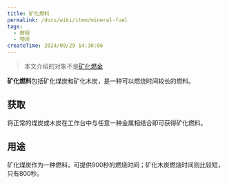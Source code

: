 ```yaml
---
title: 矿化燃料
permalink: /docs/wiki/item/mineral-fuel
tags:
  - 教程
  - 物资
createTime: 2024/09/29 14:30:06
---
```

> 本文介绍的对象不是[矿化燃金](./fuel_metal)

**矿化燃料**包括矿化煤炭和矿化木炭，是一种可以燃烧时间较长的燃料。

## 获取
将正常的煤炭或木炭在工作台中与任意一种金属相结合即可获得矿化燃料。

## 用途
矿化煤炭作为一种燃料，可提供900秒的燃烧时间；矿化木炭燃烧时间则比较短，只有800秒。